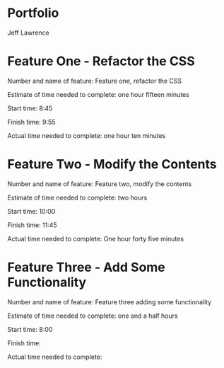 # Portfolio
Jeff Lawrence

# Feature One - Refactor the CSS

Number and name of feature: Feature one, refactor the CSS

Estimate of time needed to complete: one hour fifteen minutes

Start time: 8:45

Finish time: 9:55

Actual time needed to complete: one hour ten minutes

# Feature Two - Modify the Contents

Number and name of feature: Feature two, modify the contents

Estimate of time needed to complete: two hours

Start time: 10:00

Finish time: 11:45

Actual time needed to complete: One hour forty five minutes

# Feature Three - Add Some Functionality

Number and name of feature: Feature three adding some functionality

Estimate of time needed to complete: one and a half hours

Start time: 8:00

Finish time: 

Actual time needed to complete: 